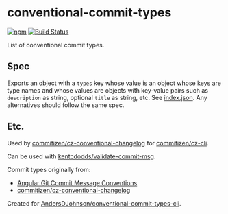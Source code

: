 # conventional-commit-types 

[![npm](https://img.shields.io/npm/v/conventional-commit-types.svg?maxAge=2592000)](https://www.npmjs.com/package/conventional-commit-types)
[![Build Status](https://img.shields.io/travis/commitizen/conventional-commit-types.svg?maxAge=2592000)](https://travis-ci.org/commitizen/conventional-commit-types)

List of conventional commit types.

## Spec

Exports an object with a `types` key whose value is an object whose keys are type names and whose values are objects with key-value pairs such as `description` as string, optional `title` as string, etc. See [index.json](index.json). Any alternatives should follow the same spec.

## Etc.

Used by [commitizen/cz-conventional-changelog](https://github.com/commitizen/cz-conventional-changelog) for [commitizen/cz-cli](https://github.com/commitizen/cz-cli).

Can be used with [kentcdodds/validate-commit-msg](https://github.com/kentcdodds/validate-commit-msg#types).

Commit types originally from:
* [Angular Git Commit Message Conventions](https://github.com/angular/angular/blob/master/CONTRIBUTING.md#type)
* [commitizen/cz-conventional-changelog](https://github.com/commitizen/cz-conventional-changelog)

Created for [AndersDJohnson/conventional-commit-types-cli](https://github.com/AndersDJohnson/conventional-commit-types-cli).
